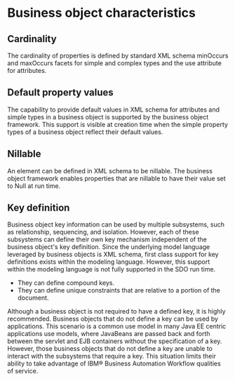 <!-- image -->

# Business object characteristics

## Cardinality

The cardinality of properties is defined by standard XML schema minOccurs and
maxOccurs facets for simple and complex types and the use
attribute for attributes.

## Default property values

The capability to provide default values in XML schema for attributes and simple types in a
business object is supported by the business object framework. This support is visible at creation
time when the simple property types of a business
object reflect their
default values.

## Nillable

An element can be defined in XML schema to be
nillable.
The business object framework enables properties that are nillable to have their
value set to Null at run time.

## Key definition

Business object key information can be used by multiple subsystems, such as relationship,
sequencing, and isolation. However, each of these subsystems can define their own key mechanism
independent of the business
object's
key definition. Since the underlying model language
leveraged
by business objects is XML schema, first class support for key definitions exists within the
modeling language. However, this support within the modeling language is not fully supported in the
SDO run time.

- They can define compound keys.
- They can define unique constraints that are relative to a portion of the document.

Although a business object is not required to have a defined key, it is highly recommended.
Business objects that do not define a key can be used by applications.
This
scenario is a common use model in many Java EE centric applications use models, where JavaBeans are passed back and forth between the servlet and
EJB containers without the specification of a
key.
However, those business objects that do not define a key are unable to interact with the subsystems
that require a key.
This
situation limits their ability to take advantage of IBM® Business Automation Workflow qualities of service.